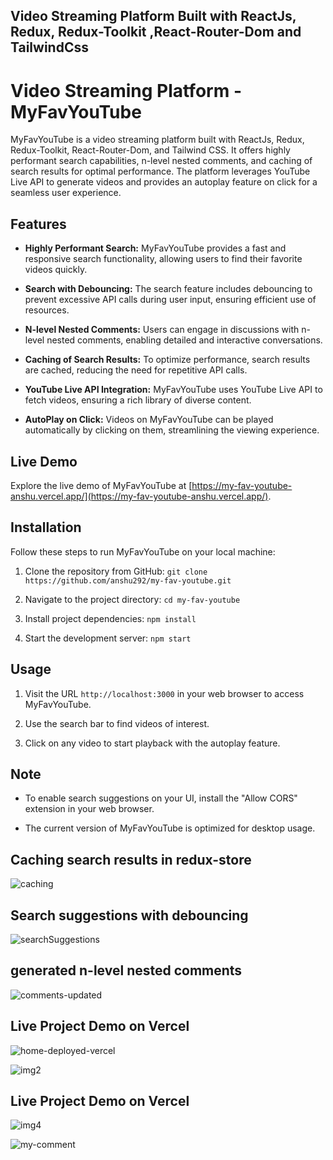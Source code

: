 ## Video Streaming Platform Built with ReactJs, Redux, Redux-Toolkit ,React-Router-Dom and TailwindCss

# Video Streaming Platform - MyFavYouTube

MyFavYouTube is a video streaming platform built with ReactJs, Redux, Redux-Toolkit, React-Router-Dom, and Tailwind CSS. It offers highly performant search capabilities, n-level nested comments, and caching of search results for optimal performance. The platform leverages YouTube Live API to generate videos and provides an autoplay feature on click for a seamless user experience.

## Features

- **Highly Performant Search:** MyFavYouTube provides a fast and responsive search functionality, allowing users to find their favorite videos quickly.

- **Search with Debouncing:** The search feature includes debouncing to prevent excessive API calls during user input, ensuring efficient use of resources.

- **N-level Nested Comments:** Users can engage in discussions with n-level nested comments, enabling detailed and interactive conversations.

- **Caching of Search Results:** To optimize performance, search results are cached, reducing the need for repetitive API calls.

- **YouTube Live API Integration:** MyFavYouTube uses YouTube Live API to fetch videos, ensuring a rich library of diverse content.

- **AutoPlay on Click:** Videos on MyFavYouTube can be played automatically by clicking on them, streamlining the viewing experience.

## Live Demo

Explore the live demo of MyFavYouTube at [https://my-fav-youtube-anshu.vercel.app/](https://my-fav-youtube-anshu.vercel.app/).

## Installation

Follow these steps to run MyFavYouTube on your local machine:

1. Clone the repository from GitHub: `git clone https://github.com/anshu292/my-fav-youtube.git`

2. Navigate to the project directory: `cd my-fav-youtube`

3. Install project dependencies: `npm install`

4. Start the development server: `npm start`

## Usage

1. Visit the URL `http://localhost:3000` in your web browser to access MyFavYouTube.

2. Use the search bar to find videos of interest.

3. Click on any video to start playback with the autoplay feature.

## Note

- To enable search suggestions on your UI, install the "Allow CORS" extension in your web browser.

- The current version of MyFavYouTube is optimized for desktop usage.

## Caching search results in redux-store
![caching](https://github.com/anshu292/my-fav-youtube/assets/86077759/92b5e47d-00fb-4684-8cd5-ca95ac7a3987)

## Search suggestions with debouncing
![searchSuggestions](https://github.com/anshu292/my-fav-youtube/assets/86077759/e01905b5-ea27-47ad-b0a7-23c7f5d26543)

## generated n-level nested comments
![comments-updated](https://github.com/anshu292/my-fav-youtube/assets/86077759/a9e43849-d3f1-4576-bde2-d7e8cbd167b4)

## Live Project Demo on Vercel
![home-deployed-vercel](https://github.com/anshu292/my-fav-youtube/assets/86077759/016fb8ac-45fd-49c2-b173-679ec8942192)

![img2](https://github.com/anshu292/my-fav-youtube/assets/86077759/8eaf7bc9-168f-448b-b7f0-fd909dec6856)

## Live Project Demo on Vercel
![img4](https://github.com/anshu292/my-fav-youtube/assets/86077759/89387061-87e8-4eaf-a11b-08e8f1ccab77)

![my-comment](https://github.com/anshu292/my-fav-youtube/assets/86077759/95dda3dc-aacd-4428-a719-96db2c643843)
## 






